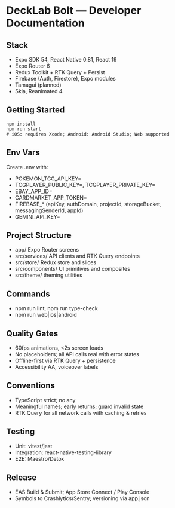 # DeckLab Bolt — Developer Documentation

## Stack
- Expo SDK 54, React Native 0.81, React 19
- Expo Router 6
- Redux Toolkit + RTK Query + Persist
- Firebase (Auth, Firestore), Expo modules
- Tamagui (planned)
- Skia, Reanimated 4

## Getting Started
```
npm install
npm run start
# iOS: requires Xcode; Android: Android Studio; Web supported
```

## Env Vars
Create .env with:
- POKEMON_TCG_API_KEY=
- TCGPLAYER_PUBLIC_KEY=, TCGPLAYER_PRIVATE_KEY=
- EBAY_APP_ID=
- CARDMARKET_APP_TOKEN=
- FIREBASE_* (apiKey, authDomain, projectId, storageBucket, messagingSenderId, appId)
- GEMINI_API_KEY=

## Project Structure
- app/ Expo Router screens
- src/services/ API clients and RTK Query endpoints
- src/store/ Redux store and slices
- src/components/ UI primitives and composites
- src/theme/ theming utilities

## Commands
- npm run lint, npm run type-check
- npm run web|ios|android

## Quality Gates
- 60fps animations, <2s screen loads
- No placeholders; all API calls real with error states
- Offline-first via RTK Query + persistence
- Accessibility AA, voiceover labels

## Conventions
- TypeScript strict; no any
- Meaningful names; early returns; guard invalid state
- RTK Query for all network calls with caching & retries

## Testing
- Unit: vitest/jest
- Integration: react-native-testing-library
- E2E: Maestro/Detox

## Release
- EAS Build & Submit; App Store Connect / Play Console
- Symbols to Crashlytics/Sentry; versioning via app.json